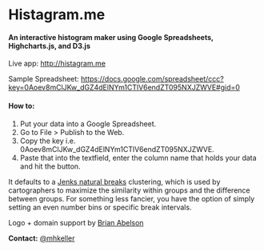 <h1>Histagram.me</h1>
<h4>An interactive histogram maker using Google Spreadsheets, Highcharts.js, and D3.js</h4>
<p>Live app: <a href="http://www.histagram.me" target="_blank">http://histagram.me</a></p>
<p>Sample Spreadsheet: <a href="https://docs.google.com/spreadsheet/ccc?key=0Aoev8mClJKw_dGZ4dElNYm1CTlV6endZT095NXJZWVE#gid=0" target="_blank">https://docs.google.com/spreadsheet/ccc?key=0Aoev8mClJKw_dGZ4dElNYm1CTlV6endZT095NXJZWVE#gid=0</a></p>
<h4>How to:</h4>
<ol>
	<li>Put your data into a Google Spreadsheet.</li>
	<li>Go to File > Publish to the Web.</li>
	<li>Copy the key i.e. 0Aoev8mClJKw_dGZ4dElNYm1CTlV6endZT095NXJZWVE.</li>
	<li>Paste that into the textfield, enter the column name that holds your data and hit the button.</li>
</ol>
<p>It defaults to a <a href="http://en.wikipedia.org/wiki/Jenks_natural_breaks_optimization" target="_blank">Jenks natural breaks</a> clustering, which is used by cartographers to maximize the similarity within groups and the difference between groups. For something less fancier, you have the option of simply setting an even number bins or specific break intervals.</p>
<p>Logo + domain support by <a href="http://github.com/abelsonlive" target="_blank">Brian Abelson</a></p>
<p><strong>Contact:</strong> <a href="http://www.twitter.com/mhkeller" target="_blank">@mhkeller</a></p>
</article>
